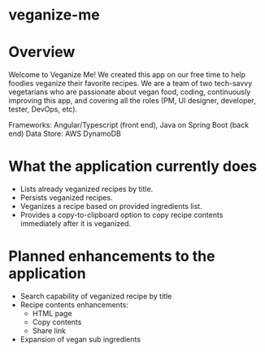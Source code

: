 # veganize-me

# Overview

Welcome to Veganize Me!  We created this app on our free time to help foodies veganize their favorite recipes.  We are 
a team of two tech-savvy vegetarians who are passionate about vegan food, coding, continuously improving this app, and 
covering all the roles (PM, UI designer, developer, tester, DevOps, etc).

Frameworks: Angular/Typescript (front end), Java on Spring Boot (back end)
Data Store: AWS DynamoDB

# What the application currently does
- Lists already veganized recipes by title.
- Persists veganized recipes.
- Veganizes a recipe based on provided ingredients list.
- Provides a copy-to-clipboard option to copy recipe contents immediately after it is veganized.

# Planned enhancements to the application
- Search capability of veganized recipe by title
- Recipe contents enhancements:
  - HTML page
  - Copy contents
  - Share link
- Expansion of vegan sub ingredients
